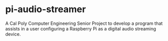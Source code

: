 # pi-audio-streamer
A Cal Poly Computer Engineering Senior Project to develop a program that assists in a user configuring a Raspberry Pi as a digital audio streaming device.
